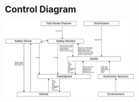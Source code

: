 # Control Diagram

<img src="../../images/level-2-control-diagram.png" alt="Level 2 Control Diagram" width="80%"/>

